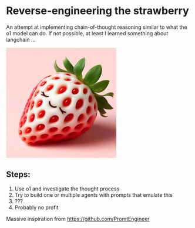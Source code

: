 # Reverse-engineering the strawberry
An attempt at implementing chain-of-thought reasoning similar to what the o1 model can do. If not possible, at least I learned something about langchain ...

<img src="strbrry.jpeg" alt="strawberry" width="300"/>

## Steps:
1. Use o1 and investigate the thought process
2. Try to build one or multiple agents with prompts that emulate this
3. ???
4. Probably no profit

Massive inspiration from https://github.com/PromtEngineer
